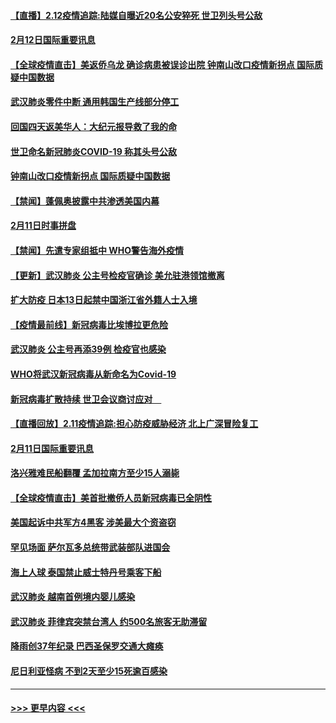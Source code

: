 #### [【直播】2.12疫情追踪:陆媒自曝近20名公安猝死 世卫列头号公敌](../pages/prog202/a102775541.md?t=02122255) 
#### [2月12日国际重要讯息](../pages/prog202/a102775437.md?t=02122255) 
#### [【全球疫情直击】美返侨乌龙 确诊病患被误诊出院 钟南山改口疫情新拐点 国际质疑中国数据](../pages/prog202/a102775378.md?t=02122255) 
#### [武汉肺炎零件中断 通用韩国生产线部分停工](../pages/prog202/a102775365.md?t=02122255) 
#### [回国四天返美华人：大纪元报导救了我的命](../pages/prog202/a102775342.md?t=02122255) 
#### [世卫命名新冠肺炎COVID-19 称其头号公敌](../pages/prog202/a102775196.md?t=02122255) 
#### [钟南山改口疫情新拐点 国际质疑中国数据](../pages/prog202/a102775178.md?t=02122255) 
#### [【禁闻】蓬佩奥披露中共渗透美国内幕](../pages/prog202/a102775129.md?t=02122255) 
#### [2月11日时事拼盘](../pages/prog202/a102775140.md?t=02122255) 
#### [【禁闻】先遣专家组抵中 WHO警告海外疫情](../pages/prog202/a102775112.md?t=02122255) 
#### [【更新】武汉肺炎 公主号检疫官确诊 美允驻港领馆撤离](../pages/prog202/a102770740.md?t=02122255) 
#### [扩大防疫 日本13日起禁中国浙江省外籍人士入境](../pages/prog202/a102775051.md?t=02122255) 
#### [【疫情最前线】新冠病毒比埃博拉更危险](../pages/prog202/a102775043.md?t=02122255) 
#### [武汉肺炎 公主号再添39例 检疫官也感染](../pages/prog202/a102775031.md?t=02122255) 
#### [WHO将武汉新冠病毒从新命名为Covid-19](../pages/prog202/a102774891.md?t=02122255) 
#### [新冠病毒扩散持续 世卫会议商讨应对　](../pages/prog202/a102774850.md?t=02122255) 
#### [【直播回放】2.11疫情追踪:担心防疫威胁经济 北上广深冒险复工](../pages/prog202/a102774741.md?t=02122255) 
#### [2月11日国际重要讯息](../pages/prog202/a102774621.md?t=02122255) 
#### [洛兴雅难民船翻覆 孟加拉南方至少15人溺毙](../pages/prog202/a102774586.md?t=02122255) 
#### [【全球疫情直击】美首批撤侨人员新冠病毒已全阴性](../pages/prog202/a102774523.md?t=02122255) 
#### [美国起诉中共军方4黑客 涉美最大个资盗窃](../pages/prog202/a102774508.md?t=02122255) 
#### [罕见场面  萨尔瓦多总统带武装部队进国会](../pages/prog202/a102774494.md?t=02122255) 
#### [海上人球 泰国禁止威士特丹号乘客下船](../pages/prog202/a102774384.md?t=02122255) 
#### [武汉肺炎 越南首例境内婴儿感染](../pages/prog202/a102774365.md?t=02122255) 
#### [武汉肺炎 菲律宾突禁台湾人 约500名旅客无助滞留](../pages/prog202/a102774288.md?t=02122255) 
#### [降雨创37年纪录 巴西圣保罗交通大瘫痪](../pages/prog202/a102774273.md?t=02122255) 
#### [尼日利亚怪病 不到2天至少15死逾百感染](../pages/prog202/a102774260.md?t=02122255) 

----
#### [ >>> 更早内容 <<< ](../indexes/prog202-earlier.md)
